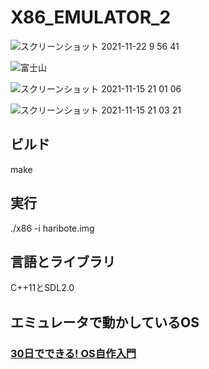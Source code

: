# X86_EMULATOR_2
![スクリーンショット 2021-11-22 9 56 41](https://user-images.githubusercontent.com/61189782/142801566-46440b1e-ad22-402d-baef-45e24ce638dd.png)

![富士山](https://user-images.githubusercontent.com/61189782/143998297-d17dd067-b59a-4762-8bde-caebc8ca174b.png)


![スクリーンショット 2021-11-15 21 01 06](https://user-images.githubusercontent.com/61189782/141778695-87a2b344-9fb3-47f3-8804-2589154f0339.png)

![スクリーンショット 2021-11-15 21 03 21](https://user-images.githubusercontent.com/61189782/141778925-09c88b8d-ee9a-4aef-912a-65d7e3062d32.png)


<h2>ビルド</h2>
make

<h2>実行</h2>
./x86 -i haribote.img

<h2>言語とライブラリ</h2>
C++11とSDL2.0

<h2>エミュレータで動かしているOS</h2>
<h3><a href="https://www.amazon.co.jp/30%E6%97%A5%E3%81%A7%E3%81%A7%E3%81%8D%E3%82%8B-OS%E8%87%AA%E4%BD%9C%E5%85%A5%E9%96%80-%E5%B7%9D%E5%90%88-%E7%A7%80%E5%AE%9F/dp/4839919844/ref=pd_vtp_5/356-0188609-1667566?pd_rd_w=qrIxz&pf_rd_p=949e26f5-c2ef-4c96-bfde-49d7614d0317&pf_rd_r=FQQA4209JZRMHNABD541&pd_rd_r=2bdba9dc-9d7d-401a-b66c-053b098be917&pd_rd_wg=dpohq&pd_rd_i=4839919844&psc=1">30日でできる! OS自作入門</a></h3>
